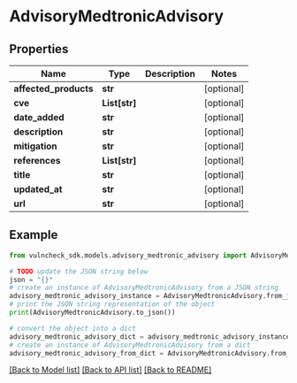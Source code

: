 # AdvisoryMedtronicAdvisory


## Properties

Name | Type | Description | Notes
------------ | ------------- | ------------- | -------------
**affected_products** | **str** |  | [optional] 
**cve** | **List[str]** |  | [optional] 
**date_added** | **str** |  | [optional] 
**description** | **str** |  | [optional] 
**mitigation** | **str** |  | [optional] 
**references** | **List[str]** |  | [optional] 
**title** | **str** |  | [optional] 
**updated_at** | **str** |  | [optional] 
**url** | **str** |  | [optional] 

## Example

```python
from vulncheck_sdk.models.advisory_medtronic_advisory import AdvisoryMedtronicAdvisory

# TODO update the JSON string below
json = "{}"
# create an instance of AdvisoryMedtronicAdvisory from a JSON string
advisory_medtronic_advisory_instance = AdvisoryMedtronicAdvisory.from_json(json)
# print the JSON string representation of the object
print(AdvisoryMedtronicAdvisory.to_json())

# convert the object into a dict
advisory_medtronic_advisory_dict = advisory_medtronic_advisory_instance.to_dict()
# create an instance of AdvisoryMedtronicAdvisory from a dict
advisory_medtronic_advisory_from_dict = AdvisoryMedtronicAdvisory.from_dict(advisory_medtronic_advisory_dict)
```
[[Back to Model list]](../README.md#documentation-for-models) [[Back to API list]](../README.md#documentation-for-api-endpoints) [[Back to README]](../README.md)


